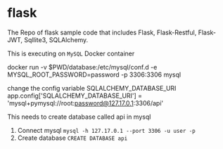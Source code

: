 # flask
The Repo of flask sample code that includes Flask, Flask-Restful, Flask-JWT, Sqllite3, SQLAlchemy.

This is executing on `MySQL` Docker container


 docker run -v $PWD/database:/etc/mysql/conf.d -e MYSQL_ROOT_PASSWORD=password  -p 3306:3306 mysql

change the config variable SQLALCHEMY_DATABASE_URI
app.config['SQLALCHEMY_DATABASE_URI'] = 'mysql+pymysql://root:password@127.17.0.1:3306/api'

This needs to create database called api in mysql

1. Connect mysql
`mysql -h 127.17.0.1 --port 3306 -u user -p`
2. Create database
`CREATE DATABASE api`
